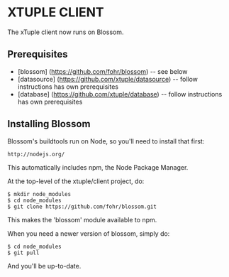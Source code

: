 XTUPLE CLIENT
=============

The xTuple client now runs on Blossom.

Prerequisites
-------------

* [blossom] (https://github.com/fohr/blossom) -- see below
* [datasource] (https://github.com/xtuple/datasource) -- follow instructions has own prerequisites
* [database] (https://github.com/xtuple/database) -- follow instructions has own prerequisites

Installing Blossom
------------------

Blossom's buildtools run on Node, so you'll need to install that first:

    http://nodejs.org/

This automatically includes npm, the Node Package Manager.

At the top-level of the xtuple/client project, do:

    $ mkdir node_modules
    $ cd node_modules
    $ git clone https://github.com/fohr/blossom.git

This makes the 'blossom' module available to npm.

When you need a newer version of blossom, simply do:

    $ cd node_modules
    $ git pull

And you'll be up-to-date.